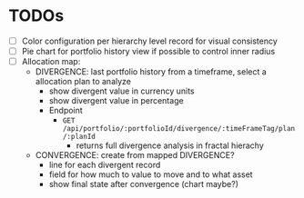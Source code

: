 # TODOs

- [ ] Color configuration per hierarchy level record for visual consistency
- [ ] Pie chart for portfolio history view if possible to control inner radius
- [ ] Allocation map:
  - DIVERGENCE: last portfolio history from a timeframe, select a allocation plan to analyze
    - show divergent value in currency units
    - show divergent value in percentage
    - Endpoint
      - `GET /api/portfolio/:portfolioId/divergence/:timeFrameTag/plan/:planId`
        - returns full divergence analysis in fractal hierachy
  - CONVERGENCE: create from mapped DIVERGENCE?
    - line for each divergent record 
    - field for how much to value to move and to what asset
    - show final state after convergence (chart maybe?)